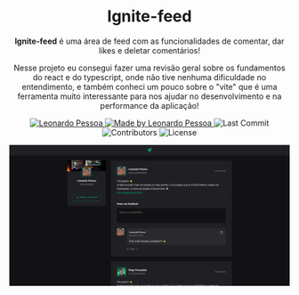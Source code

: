 <h1 align="center">
  <a>
    Ignite-feed
  </a>
</h1>

<p align="center"><b>Ignite-feed</b> é uma área de feed com as funcionalidades de comentar, dar likes e deletar comentários!</p>

<p align="center">Nesse projeto eu consegui fazer uma revisão geral sobre os fundamentos do react e do typescript, onde não tive nenhuma dificuldade no entendimento, e também conheci um pouco sobre o "vite" que é uma ferramenta muito interessante para nos ajudar no desenvolvimento e na performance da aplicação!</p>

<p align="center">
   <a href="https://www.linkedin.com/in/leonardopess/">
      <img alt="Leonardo Pessoa" src="https://img.shields.io/badge/-Leonardo Pessoa-4e5acf?style=flat&logo=Linkedin&logoColor=white" />
   </a>

  <a href="https://github.com/LeonardoPess">
    <img alt="Made by Leonardo Pessoa" src="https://img.shields.io/badge/made%20by-Leonardo%20Pessoa-5965e0">
  </a>

  <img alt="Last Commit" src="https://img.shields.io/github/last-commit/LeonardoPess/Ignite-feed?color=rgb(89,101,224)%22">

  <img alt="Contributors" src="https://img.shields.io/github/contributors/LeonardoPess/Ignite-feed?color=rgb(89,101,224)">

  <img alt="License" src="https://img.shields.io/badge/license-MIT-%2304D361?color=rgb(89,101,224)">
</p>

<p align="center">
  <img src="Screenshot_1.png">
</p>
